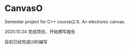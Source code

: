 # CanvasO
Semester project for C++ course(2.1). An electronic canvas.

2020.10.24 完成项目，开始撰写报告

目前已经完成UI的编写
